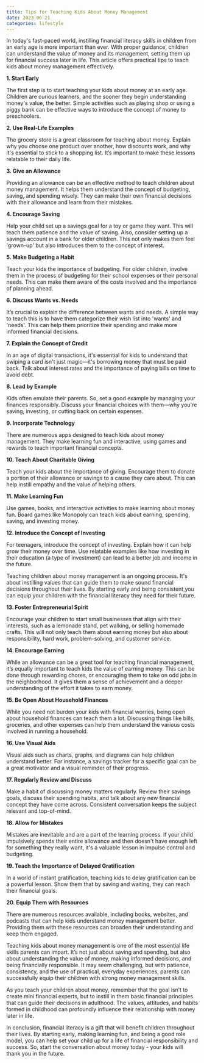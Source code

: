 ```yaml
---
title: Tips for Teaching Kids About Money Management
date: 2023-06-21
categories: lifestyle
---
```

In today's fast-paced world, instilling financial literacy skills in children from an early age is more important than ever. With proper guidance, children can understand the value of money and its management, setting them up for financial success later in life. This article offers practical tips to teach kids about money management effectively.

**1. Start Early**

The first step is to start teaching your kids about money at an early age. Children are curious learners, and the sooner they begin understanding money's value, the better. Simple activities such as playing shop or using a piggy bank can be effective ways to introduce the concept of money to preschoolers.

**2. Use Real-Life Examples**

The grocery store is a great classroom for teaching about money. Explain why you choose one product over another, how discounts work, and why it's essential to stick to a shopping list. It’s important to make these lessons relatable to their daily life.

**3. Give an Allowance**

Providing an allowance can be an effective method to teach children about money management. It helps them understand the concept of budgeting, saving, and spending wisely. They can make their own financial decisions with their allowance and learn from their mistakes.

**4. Encourage Saving**

Help your child set up a savings goal for a toy or game they want. This will teach them patience and the value of saving. Also, consider setting up a savings account in a bank for older children. This not only makes them feel 'grown-up' but also introduces them to the concept of interest.

**5. Make Budgeting a Habit**

Teach your kids the importance of budgeting. For older children, involve them in the process of budgeting for their school expenses or their personal needs. This can make them aware of the costs involved and the importance of planning ahead.

**6. Discuss Wants vs. Needs**

It’s crucial to explain the difference between wants and needs. A simple way to teach this is to have them categorize their wish list into 'wants' and 'needs'. This can help them prioritize their spending and make more informed financial decisions.

**7. Explain the Concept of Credit**

In an age of digital transactions, it's essential for kids to understand that swiping a card isn't just magic—it's borrowing money that must be paid back. Talk about interest rates and the importance of paying bills on time to avoid debt.

**8. Lead by Example**

Kids often emulate their parents. So, set a good example by managing your finances responsibly. Discuss your financial choices with them—why you're saving, investing, or cutting back on certain expenses.

**9. Incorporate Technology**

There are numerous apps designed to teach kids about money management. They make learning fun and interactive, using games and rewards to teach important financial concepts.

**10. Teach About Charitable Giving**

Teach your kids about the importance of giving. Encourage them to donate a portion of their allowance or savings to a cause they care about. This can help instill empathy and the value of helping others.

**11. Make Learning Fun**

Use games, books, and interactive activities to make learning about money fun. Board games like Monopoly can teach kids about earning, spending, saving, and investing money.

**12. Introduce the Concept of Investing**

For teenagers, introduce the concept of investing. Explain how it can help grow their money over time. Use relatable examples like how investing in their education (a type of investment) can lead to a better job and income in the future.

Teaching children about money management is an ongoing process. It's about instilling values that can guide them to make sound financial decisions throughout their lives. By starting early and being consistent,you can equip your children with the financial literacy they need for their future.

**13. Foster Entrepreneurial Spirit**

Encourage your children to start small businesses that align with their interests, such as a lemonade stand, pet walking, or selling homemade crafts. This will not only teach them about earning money but also about responsibility, hard work, problem-solving, and customer service.

**14. Encourage Earning**

While an allowance can be a great tool for teaching financial management, it’s equally important to teach kids the value of earning money. This can be done through rewarding chores, or encouraging them to take on odd jobs in the neighborhood. It gives them a sense of achievement and a deeper understanding of the effort it takes to earn money.

**15. Be Open About Household Finances**

While you need not burden your kids with financial worries, being open about household finances can teach them a lot. Discussing things like bills, groceries, and other expenses can help them understand the various costs involved in running a household.

**16. Use Visual Aids**

Visual aids such as charts, graphs, and diagrams can help children understand better. For instance, a savings tracker for a specific goal can be a great motivator and a visual reminder of their progress.

**17. Regularly Review and Discuss**

Make a habit of discussing money matters regularly. Review their savings goals, discuss their spending habits, and talk about any new financial concept they have come across. Consistent conversation keeps the subject relevant and top-of-mind.

**18. Allow for Mistakes**

Mistakes are inevitable and are a part of the learning process. If your child impulsively spends their entire allowance and then doesn't have enough left for something they really want, it's a valuable lesson in impulse control and budgeting.

**19. Teach the Importance of Delayed Gratification**

In a world of instant gratification, teaching kids to delay gratification can be a powerful lesson. Show them that by saving and waiting, they can reach their financial goals.

**20. Equip Them with Resources**

There are numerous resources available, including books, websites, and podcasts that can help kids understand money management better. Providing them with these resources can broaden their understanding and keep them engaged.

Teaching kids about money management is one of the most essential life skills parents can impart. It’s not just about saving and spending, but also about understanding the value of money, making informed decisions, and being financially responsible. It may seem challenging, but with patience, consistency, and the use of practical, everyday experiences, parents can successfully equip their children with strong money management skills.

As you teach your children about money, remember that the goal isn’t to create mini financial experts, but to instill in them basic financial principles that can guide their decisions in adulthood. The values, attitudes, and habits formed in childhood can profoundly influence their relationship with money later in life.

In conclusion, financial literacy is a gift that will benefit children throughout their lives. By starting early, making learning fun, and being a good role model, you can help set your child up for a life of financial responsibility and success. So, start the conversation about money today - your kids will thank you in the future.
